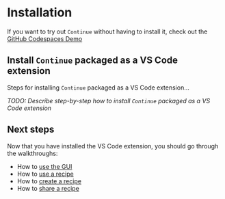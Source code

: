 # Installation

If you want to try out `Continue` without having to install it, check out the [GitHub Codespaces Demo](./getting-started.md)

## Install `Continue` packaged as a VS Code extension

Steps for installing `Continue` packaged as a VS Code extension...

*TODO: Describe step-by-step how to install `Continue` packaged as a VS Code extension*

## Next steps

Now that you have installed the VS Code extension, you should go through the walkthroughs:
- How to [use the GUI](./walkthroughs/use-the-gui.md)
- How to [use a recipe](./walkthroughs/use-a-recipe.md)
- How to [create a recipe](./walkthroughs/create-a-recipe.md)
- How to [share a recipe](./walkthroughs/share-a-recipe.md)
